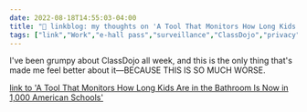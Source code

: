 ```yaml
---
date: 2022-08-18T14:55:03-04:00
title: "🔗 linkblog: my thoughts on 'A Tool That Monitors How Long Kids Are in the Bathroom Is Now in 1,000 American Schools'"
tags: ["link","Work","e-hall pass","surveillance","ClassDojo","privacy","edtech"]
---
```

I've been grumpy about ClassDojo all week, and this is the only thing that's made me feel better about it—BECAUSE THIS IS SO MUCH WORSE.
 

[link to 'A Tool That Monitors How Long Kids Are in the Bathroom Is Now in 1,000 American Schools'](https://www.vice.com/en/article/dy73n7/ehallpass-1000-thousand-schools-monitor-bathroom)
